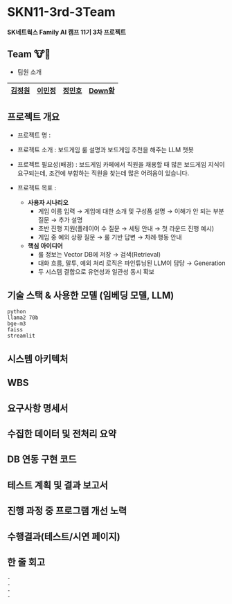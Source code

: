 # SKN11-3rd-3Team

**SK네트웍스 Family AI 캠프 11기 3차 프로젝트**

## Team 🐮🐶
    
- 팀원 소개

 
    
|[김정원](https://github.com/Kimjeongwon12)|[이민정](https://github.com/minjung2266)|[정민호](https://github.com/Minor1862)|[Down황](https://github.com/junoaplus) |
   |---|---|---|---|



## 프로젝트 개요
   - 프로젝트 명 : 
   - 프로젝트 소개 : 보드게임 룰 설명과 보드게임 추천을 해주는 LLM 챗봇
   - 프로젝트 필요성(배경) : 보드게임 카페에서 직원을 채용할 때 많은 보드게임 지식이 요구되는데, 조건에 부합하는 직원을 찾는데 많은 어려움이 있습니다.

   - 프로젝트 목표 : 
        - **사용자 시나리오**
            - 게임 이름 입력 → 게임에 대한 소개 및 구성품 설명 → 이해가 안 되는 부분 질문 → 추가 설명
            - 초반 진행 지원(플레이어 수 질문 → 세팅 안내 → 첫 라운드 진행 예시)
            - 게임 중 예외 상황 질문 → 룰 기반 답변 → 차례·행동 안내
        - **핵심 아이디어**
            - 룰 정보는 Vector DB에 저장 → 검색(Retrieval)
            - 대화 흐름, 말투, 예외 처리 로직은 파인튜닝된 LLM이 담당 → Generation
            - 두 시스템 결합으로 유연성과 일관성 동시 확보


## 기술 스택 & 사용한 모델 (임베딩 모델, LLM)
    python
    llama2 70b
    bge-m3
    faiss
    streamlit


## 시스템 아키텍처


## WBS


## 요구사항 명세서




## 수집한 데이터 및 전처리 요약



## DB 연동 구현 코드



## 테스트 계획 및 결과 보고서


## 진행 과정 중 프로그램 개선 노력



## 수행결과(테스트/시연 페이지)



## 한 줄 회고
    - 
    - 
    - 
    - 
